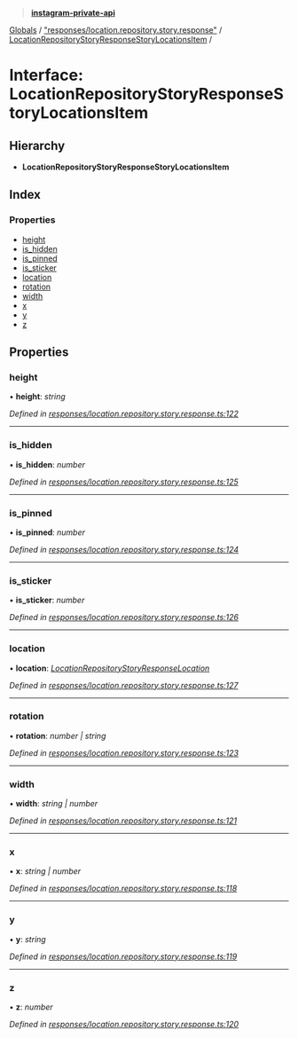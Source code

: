 > **[instagram-private-api](../README.md)**

[Globals](../README.md) / ["responses/location.repository.story.response"](../modules/_responses_location_repository_story_response_.md) / [LocationRepositoryStoryResponseStoryLocationsItem](_responses_location_repository_story_response_.locationrepositorystoryresponsestorylocationsitem.md) /

# Interface: LocationRepositoryStoryResponseStoryLocationsItem

## Hierarchy

* **LocationRepositoryStoryResponseStoryLocationsItem**

## Index

### Properties

* [height](_responses_location_repository_story_response_.locationrepositorystoryresponsestorylocationsitem.md#height)
* [is_hidden](_responses_location_repository_story_response_.locationrepositorystoryresponsestorylocationsitem.md#is_hidden)
* [is_pinned](_responses_location_repository_story_response_.locationrepositorystoryresponsestorylocationsitem.md#is_pinned)
* [is_sticker](_responses_location_repository_story_response_.locationrepositorystoryresponsestorylocationsitem.md#is_sticker)
* [location](_responses_location_repository_story_response_.locationrepositorystoryresponsestorylocationsitem.md#location)
* [rotation](_responses_location_repository_story_response_.locationrepositorystoryresponsestorylocationsitem.md#rotation)
* [width](_responses_location_repository_story_response_.locationrepositorystoryresponsestorylocationsitem.md#width)
* [x](_responses_location_repository_story_response_.locationrepositorystoryresponsestorylocationsitem.md#x)
* [y](_responses_location_repository_story_response_.locationrepositorystoryresponsestorylocationsitem.md#y)
* [z](_responses_location_repository_story_response_.locationrepositorystoryresponsestorylocationsitem.md#z)

## Properties

###  height

• **height**: *string*

*Defined in [responses/location.repository.story.response.ts:122](https://github.com/dilame/instagram-private-api/blob/3e16058/src/responses/location.repository.story.response.ts#L122)*

___

###  is_hidden

• **is_hidden**: *number*

*Defined in [responses/location.repository.story.response.ts:125](https://github.com/dilame/instagram-private-api/blob/3e16058/src/responses/location.repository.story.response.ts#L125)*

___

###  is_pinned

• **is_pinned**: *number*

*Defined in [responses/location.repository.story.response.ts:124](https://github.com/dilame/instagram-private-api/blob/3e16058/src/responses/location.repository.story.response.ts#L124)*

___

###  is_sticker

• **is_sticker**: *number*

*Defined in [responses/location.repository.story.response.ts:126](https://github.com/dilame/instagram-private-api/blob/3e16058/src/responses/location.repository.story.response.ts#L126)*

___

###  location

• **location**: *[LocationRepositoryStoryResponseLocation](_responses_location_repository_story_response_.locationrepositorystoryresponselocation.md)*

*Defined in [responses/location.repository.story.response.ts:127](https://github.com/dilame/instagram-private-api/blob/3e16058/src/responses/location.repository.story.response.ts#L127)*

___

###  rotation

• **rotation**: *number | string*

*Defined in [responses/location.repository.story.response.ts:123](https://github.com/dilame/instagram-private-api/blob/3e16058/src/responses/location.repository.story.response.ts#L123)*

___

###  width

• **width**: *string | number*

*Defined in [responses/location.repository.story.response.ts:121](https://github.com/dilame/instagram-private-api/blob/3e16058/src/responses/location.repository.story.response.ts#L121)*

___

###  x

• **x**: *string | number*

*Defined in [responses/location.repository.story.response.ts:118](https://github.com/dilame/instagram-private-api/blob/3e16058/src/responses/location.repository.story.response.ts#L118)*

___

###  y

• **y**: *string*

*Defined in [responses/location.repository.story.response.ts:119](https://github.com/dilame/instagram-private-api/blob/3e16058/src/responses/location.repository.story.response.ts#L119)*

___

###  z

• **z**: *number*

*Defined in [responses/location.repository.story.response.ts:120](https://github.com/dilame/instagram-private-api/blob/3e16058/src/responses/location.repository.story.response.ts#L120)*